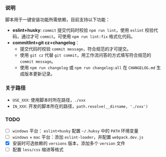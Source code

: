 ### 说明

脚本用于一键安装功能所需依赖，目前支持以下功能：

- **eslint+husky**: `commit` 提交代码时校验 `npm run lint`，使用 `eslint` 校验代码，通过才可 `commit`。可使用 `npm run lint:fix` 格式化代码。
- **commitlint+git cz+changelog**：
  - 提交代码时校验 `commit message`，符合规范的才可提交。
  - 使用 `git cz` 代替 `git commit`，用工作流问答的方式填写符合规范的 `commit message`。
  - 使用 `npm run changelog` 或 `npm run changelog:all` 在 `CHANGELOG.md` 生成版本更新记录。



### 关于路径

- `USE_XXX`: 使用脚本时所在路径，`./xxx`
- `IN_XXX`: 开发的脚本所在的路径，`path.resolve(__dirname, './xxx')`

### TODO

- [ ] `windows` 平台： `eslint+husky` 配置 `~/.huksy` 中的 `PATH` 环境变量
- [ ] `windows` + `mac` 平台：添加 `eslint-loader`，并配置 `webpack.dev.js`
- [x] 安装时可选依赖的 `versions` 版本，添加多个 `version` 文件
- [ ] 配置 `less/css` 缩进等格式